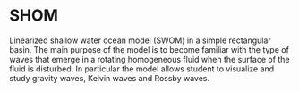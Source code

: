 # SHOM
Linearized shallow water ocean model (SWOM) in a simple rectangular basin. The main purpose of the model is to become familiar with the type of waves that emerge in a rotating homogeneous fluid when the surface of the fluid is disturbed. In particular the model allows student to visualize and study gravity waves, Kelvin waves and Rossby waves. 


